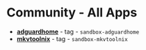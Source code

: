 # Community - All Apps

  -  **[adguardhome](../sandbox/apps/adguardhome.md)**  - tag - `sandbox-adguardhome`
  -  **[mkvtoolnix](../sandbox/apps/mkvtoolnix.md)**  - tag - `sandbox-mkvtoolnix`
